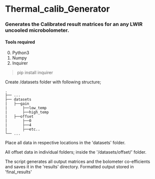 # Thermal_calib_Generator

### Generates the Calibrated result matrices for an any LWIR uncooled microbolometer.

#### Tools required
0) Python3
1) Numpy
2) Inquirer
  > pip install inquirer
  

Create /datasets folder with following structure;
```
.
├── ...
├── datasets
|   ├──gain
|       ├──low_temp
|       ├──high_temp
|   ├──offset
|       ├──0
|       ├──4
|       ├──etc..
└── ...
```
Place all data in respective locations in the 'datasets' folder.

All offset data in individual folders; inside the '/datasets/offset/' folder.

The script generates all output matrices and the bolometer co-efficients and saves it in the 'results' directory.
Formatted output stored in 'final_results'
